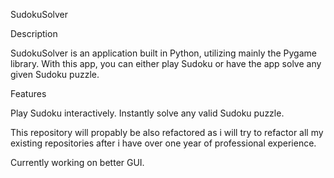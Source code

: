 SudokuSolver

Description

SudokuSolver is an application built in Python, utilizing mainly the Pygame library. With this app, you can either play Sudoku or have the app solve any given Sudoku puzzle.

Features

Play Sudoku interactively.
Instantly solve any valid Sudoku puzzle.

This repository will propably be also refactored as i will try to refactor all my existing repositories after i have over one year of professional experience.

Currently working on better GUI.

